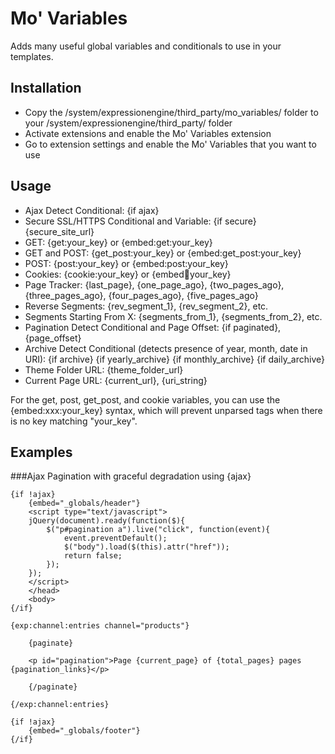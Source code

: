 # Mo' Variables #

Adds many useful global variables and conditionals to use in your templates.

## Installation

* Copy the /system/expressionengine/third_party/mo_variables/ folder to your /system/expressionengine/third_party/ folder
* Activate extensions and enable the Mo' Variables extension
* Go to extension settings and enable the Mo' Variables that you want to use

## Usage

* Ajax Detect Conditional: {if ajax}
* Secure SSL/HTTPS Conditional and Variable: {if secure} {secure_site_url}
* GET: {get:your_key} or {embed:get:your_key}
* GET and POST: {get_post:your_key} or {embed:get_post:your_key}
* POST: {post:your_key} or {embed:post:your_key}
* Cookies: {cookie:your_key} or {embed:cookie:your_key}
* Page Tracker: {last_page}, {one_page_ago}, {two_pages_ago}, {three_pages_ago}, {four_pages_ago}, {five_pages_ago}
* Reverse Segments: {rev_segment_1}, {rev_segment_2}, etc.
* Segments Starting From X: {segments_from_1}, {segments_from_2}, etc.
* Pagination Detect Conditional and Page Offset: {if paginated}, {page_offset}
* Archive Detect Conditional (detects presence of year, month, date in URI): {if archive} {if yearly_archive} {if monthly_archive} {if daily_archive}
* Theme Folder URL: {theme_folder_url}
* Current Page URL: {current_url}, {uri_string}

For the get, post, get_post, and cookie variables, you can use the {embed:xxx:your_key} syntax, which will prevent unparsed tags when there is no key matching "your_key".

## Examples

###Ajax Pagination with graceful degradation using {ajax}

	{if !ajax}
		{embed="_globals/header"}
		<script type="text/javascript">
		jQuery(document).ready(function($){
			$("p#pagination a").live("click", function(event){
				event.preventDefault();
				$("body").load($(this).attr("href"));
				return false;
			});
		});
		</script>
		</head>
		<body>
	{/if}
	
	{exp:channel:entries channel="products"}
	
		{paginate}
		
		<p id="pagination">Page {current_page} of {total_pages} pages {pagination_links}</p>
		
		{/paginate}
	
	{/exp:channel:entries}
	
	{if !ajax}
		{embed="_globals/footer"}
	{/if}